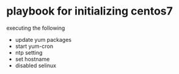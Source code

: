 # playbook for initializing centos7
executing the following

- update yum packages
- start yum-cron
- ntp setting
- set hostname
- disabled selinux
